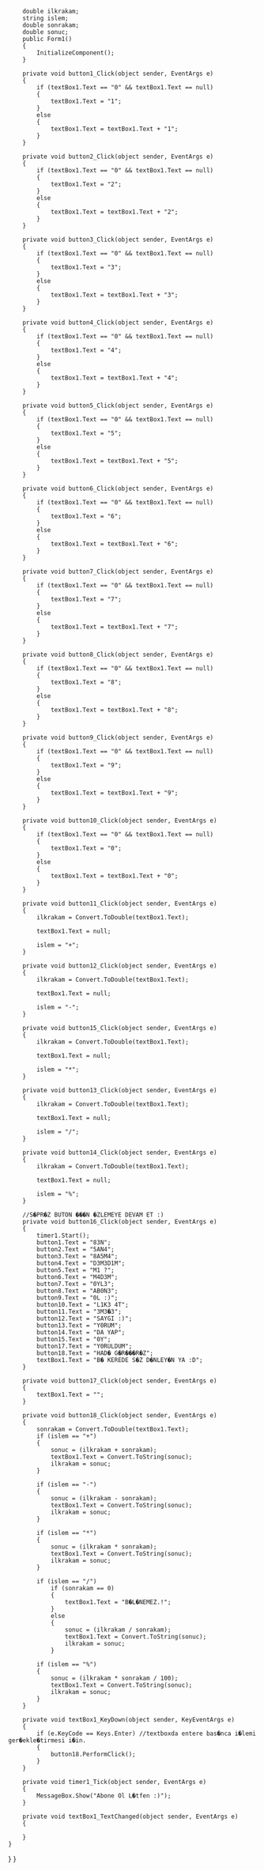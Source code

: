 

        double ilkrakam;
        string islem;
        double sonrakam;
        double sonuc;
        public Form1()
        {
            InitializeComponent();
        }

        private void button1_Click(object sender, EventArgs e)
        {
            if (textBox1.Text == "0" && textBox1.Text == null)
            {
                textBox1.Text = "1";
            }
            else
            {
                textBox1.Text = textBox1.Text + "1";
            }
        }

        private void button2_Click(object sender, EventArgs e)
        {
            if (textBox1.Text == "0" && textBox1.Text == null)
            {
                textBox1.Text = "2";
            }
            else
            {
                textBox1.Text = textBox1.Text + "2";
            }
        }

        private void button3_Click(object sender, EventArgs e)
        {
            if (textBox1.Text == "0" && textBox1.Text == null)
            {
                textBox1.Text = "3";
            }
            else
            {
                textBox1.Text = textBox1.Text + "3";
            }
        }

        private void button4_Click(object sender, EventArgs e)
        {
            if (textBox1.Text == "0" && textBox1.Text == null)
            {
                textBox1.Text = "4";
            }
            else
            {
                textBox1.Text = textBox1.Text + "4";
            }
        }

        private void button5_Click(object sender, EventArgs e)
        {
            if (textBox1.Text == "0" && textBox1.Text == null)
            {
                textBox1.Text = "5";
            }
            else
            {
                textBox1.Text = textBox1.Text + "5";
            }
        }

        private void button6_Click(object sender, EventArgs e)
        {
            if (textBox1.Text == "0" && textBox1.Text == null)
            {
                textBox1.Text = "6";
            }
            else
            {
                textBox1.Text = textBox1.Text + "6";
            }
        }

        private void button7_Click(object sender, EventArgs e)
        {
            if (textBox1.Text == "0" && textBox1.Text == null)
            {
                textBox1.Text = "7";
            }
            else
            {
                textBox1.Text = textBox1.Text + "7";
            }
        }

        private void button8_Click(object sender, EventArgs e)
        {
            if (textBox1.Text == "0" && textBox1.Text == null)
            {
                textBox1.Text = "8";
            }
            else
            {
                textBox1.Text = textBox1.Text + "8";
            }
        }

        private void button9_Click(object sender, EventArgs e)
        {
            if (textBox1.Text == "0" && textBox1.Text == null)
            {
                textBox1.Text = "9";
            }
            else
            {
                textBox1.Text = textBox1.Text + "9";
            }
        }

        private void button10_Click(object sender, EventArgs e)
        {
            if (textBox1.Text == "0" && textBox1.Text == null)
            {
                textBox1.Text = "0";
            }
            else
            {
                textBox1.Text = textBox1.Text + "0";
            }
        }

        private void button11_Click(object sender, EventArgs e)
        {
            ilkrakam = Convert.ToDouble(textBox1.Text);

            textBox1.Text = null;

            islem = "+";
        }

        private void button12_Click(object sender, EventArgs e)
        {
            ilkrakam = Convert.ToDouble(textBox1.Text);

            textBox1.Text = null;

            islem = "-";
        }

        private void button15_Click(object sender, EventArgs e)
        {
            ilkrakam = Convert.ToDouble(textBox1.Text);

            textBox1.Text = null;

            islem = "*";
        }

        private void button13_Click(object sender, EventArgs e)
        {
            ilkrakam = Convert.ToDouble(textBox1.Text);

            textBox1.Text = null;

            islem = "/";
        }

        private void button14_Click(object sender, EventArgs e)
        {
            ilkrakam = Convert.ToDouble(textBox1.Text);

            textBox1.Text = null;

            islem = "%";
        }

        //S�PR�Z BUTON ���N �ZLEMEYE DEVAM ET :)
        private void button16_Click(object sender, EventArgs e)
        {
            timer1.Start();
            button1.Text = "83N";
            button2.Text = "5AN4";
            button3.Text = "8A5M4";
            button4.Text = "D3M3D1M";
            button5.Text = "M1 ?";
            button6.Text = "M4D3M";
            button7.Text = "0YL3";
            button8.Text = "AB0N3";
            button9.Text = "0L :)";
            button10.Text = "L1K3 4T";
            button11.Text = "3M3�3";
            button12.Text = "SAYGI :)";
            button13.Text = "Y0RUM";
            button14.Text = "DA YAP";
            button15.Text = "0Y";
            button17.Text = "Y0RULDUM";
            button18.Text = "HAD� G�R���R�Z";
            textBox1.Text = "B� KEREDE S�Z D�NLEY�N YA :D";
        }

        private void button17_Click(object sender, EventArgs e)
        {
            textBox1.Text = "";
        }

        private void button18_Click(object sender, EventArgs e)
        {
            sonrakam = Convert.ToDouble(textBox1.Text);
            if (islem == "+")
            {
                sonuc = (ilkrakam + sonrakam);
                textBox1.Text = Convert.ToString(sonuc);
                ilkrakam = sonuc;
            }

            if (islem == "-")
            {
                sonuc = (ilkrakam - sonrakam);
                textBox1.Text = Convert.ToString(sonuc);
                ilkrakam = sonuc;
            }

            if (islem == "*")
            {
                sonuc = (ilkrakam * sonrakam);
                textBox1.Text = Convert.ToString(sonuc);
                ilkrakam = sonuc;
            }

            if (islem == "/")
                if (sonrakam == 0)
                {
                    textBox1.Text = "B�L�NEMEZ.!";
                }
                else
                {
                    sonuc = (ilkrakam / sonrakam);
                    textBox1.Text = Convert.ToString(sonuc);
                    ilkrakam = sonuc;
                }

            if (islem == "%")
            {
                sonuc = (ilkrakam * sonrakam / 100);
                textBox1.Text = Convert.ToString(sonuc);
                ilkrakam = sonuc;
            }
        }

        private void textBox1_KeyDown(object sender, KeyEventArgs e)
        {
            if (e.KeyCode == Keys.Enter) //textboxda entere bas�nca i�lemi ger�ekle�tirmesi i�in.
            {
                button18.PerformClick();
            }
        }

        private void timer1_Tick(object sender, EventArgs e)
        {
            MessageBox.Show("Abone Ol L�tfen :)");
        }

        private void textBox1_TextChanged(object sender, EventArgs e)
        {

        }
    }
}
}

